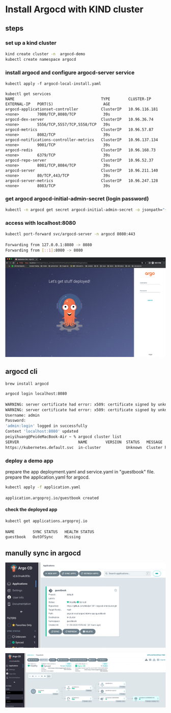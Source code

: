 # Install Argocd with KIND cluster

## steps

### set up a kind cluster
```bash
kind create cluster -n  argocd-demo
kubectl create namespace argocd  
```

### install argocd and configure argocd-server service
```bach
kubectl apply -f argocd-local-install.yaml

kubectl get services
NAME                                      TYPE        CLUSTER-IP      EXTERNAL-IP   PORT(S)                      AGE
argocd-applicationset-controller          ClusterIP   10.96.116.181   <none>        7000/TCP,8080/TCP            39s
argocd-dex-server                         ClusterIP   10.96.36.74     <none>        5556/TCP,5557/TCP,5558/TCP   39s
argocd-metrics                            ClusterIP   10.96.57.87     <none>        8082/TCP                     39s
argocd-notifications-controller-metrics   ClusterIP   10.96.137.134   <none>        9001/TCP                     39s
argocd-redis                              ClusterIP   10.96.168.73    <none>        6379/TCP                     39s
argocd-repo-server                        ClusterIP   10.96.52.37     <none>        8081/TCP,8084/TCP            39s
argocd-server                             ClusterIP   10.96.211.140   <none>        80/TCP,443/TCP               39s
argocd-server-metrics                     ClusterIP   10.96.247.128   <none>        8083/TCP                     39s

```

### get argocd argocd-initial-admin-secret (login password)
```bash
kubectl -n argocd get secret argocd-initial-admin-secret -o jsonpath="{.data.password}" | base64 -d
```

### access with localhost:8080
```bash
kubectl port-forward svc/argocd-server -n argocd 8080:443

Forwarding from 127.0.0.1:8080 -> 8080
Forwarding from [::1]:8080 -> 8080
```

![argocd-login-GUI](https://github.com/MollyH1391/argocd-kind-cluster/blob/953647e1b345bf80838d66566dacf17caaea4840/argocd-local/GUI/argo_login.png)


## argocd cli
```bash
brew install argocd 
```

```bash
argocd login localhost:8080

WARNING: server certificate had error: x509: certificate signed by unknown authority. Proceed insecurely (y/n)? y
WARNING: server certificate had error: x509: certificate signed by unknown authority. Proceed insecurely (y/n)? y
Username: admin
Password: 
'admin:login' logged in successfully
Context 'localhost:8080' updated
peiyihuang@PeideMacBook-Air ~ % argocd cluster list
SERVER                          NAME        VERSION  STATUS   MESSAGE                                                  PROJECT
https://kubernetes.default.svc  in-cluster           Unknown  Cluster has no applications and is not being monitored.  
```

### deploy a demo app
prepare the app deployment.yaml and service.yaml in "guestbook" file.
prepare the application.yaml for argocd.

```bash
kubectl apply -f application.yaml

application.argoproj.io/guestbook created
```

#### check the deployed app
```bash
kubectl get applications.argoproj.io

NAME        SYNC STATUS   HEALTH STATUS
guestbook   OutOfSync     Missing
```

## manully sync in argocd
![demoapp-argocd](https://github.com/MollyH1391/argocd-kind-cluster/blob/8e92f78bae01f1c975098def26151d42780a8aff/argocd-local/GUI/argocd_0131.png)

![argocd-sync-status](https://github.com/MollyH1391/argocd-kind-cluster/blob/8e92f78bae01f1c975098def26151d42780a8aff/argocd-local/GUI/argocd_01311.png)